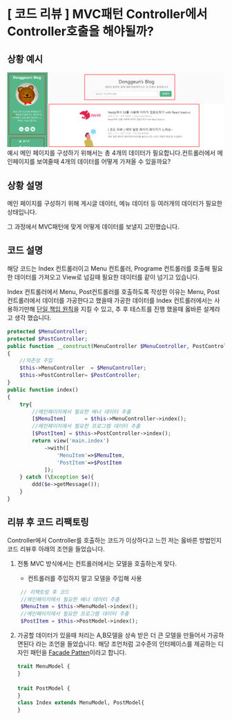 # [ 코드 리뷰 ] MVC패턴 Controller에서 Controller호출을 해야될까?

## 상황 예시

![](/study/assets/content_codereview_mvc.png)
예시 메인 페이지를 구성하기 위해서는 총 4개의 데이터가 필요합니다.컨트롤러에서 메인페이지를 보여줄때 4개의 데이터를 어떻게 가져올 수 있을까요?

## 상황 설명

메인 페이지를 구성하기 위해 게시글 데이터, 메뉴 데이터 등 여러개의 데이터가 필요한 상태입니다.

그 과정에서 MVC패턴에 맞게 어떻게 데이터를 보낼지 고민했습니다.

## 코드 설명

해당 코드는 Index 컨트롤러이고 Menu 컨트롤러, Programe 컨트롤러를 호출해 필요한 데이터를 가져오고 View로 넘길때 필요한 데이터를 같이 넘기고 있습니다.

Index 컨트롤러에서 Menu, Post컨트롤러를 호출하도록 작성한 이유는 Menu, Post컨트롤러에서 데이터를 가공한다고 했을때 가공한 데이터를 Index 컨트롤러에서는 사용하기만해 [단일 책임 원칙](/study/Paradigm/OOP/SOLID/Single%20responsibility%20principle.md)을 지킬 수 있고, 추 후 테스트를 진행 했을때 옳바른 설계라고 생각 했습니다.

```php
protected $MenuController;
protected $PostController;
public function __construct(MenuController $MenuController, PostController $PostController)
{
    //의존성 주입
    $this->MenuController  = $MenuController;
    $this->PostController= $PostController;
}
public function index()
{
    try{
        //메인페이지에서 필요한 배너 데이터 추출
        [$MenuItem]      = $this->MenuController->index();
        //메인페이지에서 필요한 프로그램 데이터 추출
        [$PostItem] = $this->PostController->index();
        return view('main.index')
            ->with([
                'MenuItem'=>$MenuItem,
                'PostItem'=>$PostItem
            ]);
    } catch (\Exception $e){
        ddd($e->getMessage());
    }
}
```

## 리뷰 후 코드 리팩토링

Controller에서 Controller를 호출하는 코드가 이상하다고 느낀 저는 옳바른 방법인지 코드 리뷰후 아래의 조언을 들었습니다.

1. 전통 MVC 방식에서는 컨트롤러에서는 모델을 호출하는게 맞다.

   - 컨트롤러를 주입하지 말고 모델을 주입해 사용

   ```php
    // 리팩토링 후 코드
    //메인페이지에서 필요한 배너 데이터 추출
    $MenuItem = $this->MenuModel->index();
    //메인페이지에서 필요한 프로그램 데이터 추출
    $PostItem = $this->PostModel->index();
   ```

2. 가공할 데이터가 있을때 처리는 A,B모델을 상속 받은 더 큰 모델을 만들어서 가공하면된다 라는 조언을 들었습니다. 해당 조언처럼 고수준의 인터페이스를 제공하는 디자인 패턴을 [Facade Patten]()이라고 합니다.

   ```php
   trait MenuModel {
   }

   trait PostModel {
   }
   class Index extends MenuModel, PostModel{
   }
   ```
